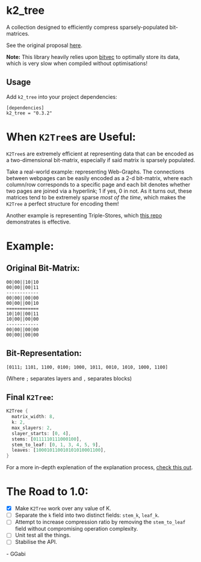 
# k2_tree
A collection designed to efficiently compress sparsely-populated bit-matrices.

See the original proposal [here](https://users.dcc.uchile.cl/~gnavarro/ps/spire09.1.pdf).

**Note:** This library heavily relies upon [bitvec](https://docs.rs/bitvec/0.17.4/bitvec/) to optimally store its data, which is very slow when compiled without optimisations!

## Usage
Add  `k2_tree`  into your project dependencies:
```none
[dependencies]
k2_tree = "0.3.2"
```
# When `K2Tree`s are Useful:
`K2Tree`s are extremely efficient at representing data that can be encoded as a two-dimensional bit-matrix, especially if said matrix is sparsely populated.

Take a real-world example: representing Web-Graphs.
The connections between webpages can be easily encoded as a 2-d bit-matrix, where each column/row corresponds to a specific page and each bit denotes whether two pages are joined via a hyperlink; 1 if yes, 0 in not.
As it turns out, these matrices tend to be extremely sparse *most of the time*, which makes the `K2Tree` a perfect structure for encoding them!

Another example is representing Triple-Stores, which [this repo](https://github.com/GGabi/RippleDB) demonstrates is effective.
# Example:
## Original Bit-Matrix:
```
00|00||10|10
00|00||00|11
------------
00|00||00|00
00|00||00|10
============
10|10||00|11
10|00||00|00
------------
00|00||00|00
00|00||00|00
```
## Bit-Representation:
`[0111; 1101, 1100, 0100; 1000, 1011, 0010, 1010, 1000, 1100]`

(Where `;` separates layers and `,` separates blocks)
## Final `K2Tree`:
```rust
K2Tree {
  matrix_width: 8,
  k: 2,
  max_slayers: 2,
  slayer_starts: [0, 4],
  stems: [0111110111000100],
  stem_to_leaf: [0, 1, 3, 4, 5, 9],
  leaves: [100010110010101010001100],
}
```
For a more in-depth explenation of the explanation process, [check this out](HOWITWORKS.md).
# The Road to 1.0:
- [x] Make `K2Tree` work over any value of K.
- [ ]  Separate the `k` field into two distinct fields: `stem_k`, `leaf_k`.
- [ ]  Attempt to increase compression ratio by removing the `stem_to_leaf` field without compromising operation complexity.
- [ ] Unit test all the things.
- [ ] Stabilise the API.

\- GGabi